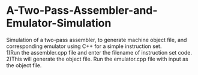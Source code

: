 # A-Two-Pass-Assembler-and-Emulator-Simulation
Simulation of a two-pass assembler, to generate machine object file, and corresponding emulator using C++ for a simple instruction set.</br>
1)Run the assembler.cpp file and enter the filename of instruction set code.</br>
2)This will generate the object file. Run the emulator.cpp file with input as the object file.


